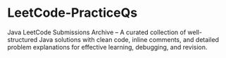# LeetCode-PracticeQs
Java LeetCode Submissions Archive – A curated collection of well-structured Java solutions with clean code, inline comments, and detailed problem explanations for effective learning, debugging, and revision.
